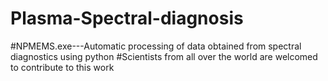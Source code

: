 # Plasma-Spectral-diagnosis
#NPMEMS.exe---Automatic processing of data obtained from spectral diagnostics using python
#Scientists from all over the world are welcomed to contribute to this work
